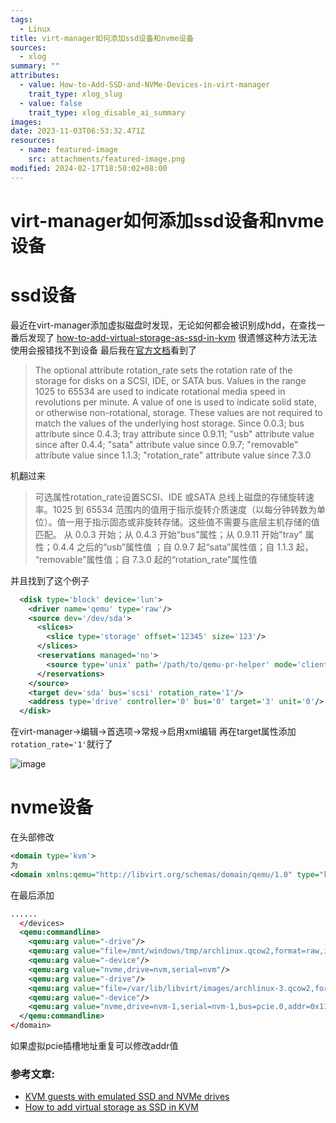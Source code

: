 ```yaml
---
tags:
  - Linux
title: virt-manager如何添加ssd设备和nvme设备
sources:
  - xlog
summary: ""
attributes:
  - value: How-to-Add-SSD-and-NVMe-Devices-in-virt-manager
    trait_type: xlog_slug
  - value: false
    trait_type: xlog_disable_ai_summary
images: 
date: 2023-11-03T06:53:32.471Z
resources:
  - name: featured-image
    src: attachments/featured-image.png
modified: 2024-02-17T18:50:02+08:00
---
```


# virt-manager如何添加ssd设备和nvme设备

# **ssd设备**
最近在virt-manager添加虚拟磁盘时发现，无论如何都会被识别成hdd，在查找一番后发现了
[how-to-add-virtual-storage-as-ssd-in-kvm](https://serverfault.com/questions/876467/how-to-add-virtual-storage-as-ssd-in-kvm)
很遗憾这种方法无法使用会报错找不到设备
最后我在[官方文档](https://libvirt.org/formatdomain.html)看到了
> The optional attribute rotation_rate sets the rotation rate of the storage for disks on a SCSI, IDE, or SATA bus. Values in the range 1025 to 65534 are used to indicate rotational media speed in revolutions per minute. A value of one is used to indicate solid state, or otherwise non-rotational, storage. These values are not required to match the values of the underlying host storage. Since 0.0.3; bus attribute since 0.4.3; tray attribute since 0.9.11; "usb" attribute value since after 0.4.4; "sata" attribute value since 0.9.7; "removable" attribute value since 1.1.3; "rotation_rate" attribute value since 7.3.0

机翻过来
> 可选属性rotation_rate设置SCSI、IDE 或SATA 总线上磁盘的存储旋转速率。1025 到 65534 范围内的值用于指示旋转介质速度（以每分钟转数为单位）。值一用于指示固态或非旋转存储。这些值不需要与底层主机存储的值匹配。 从 0.0.3 开始；从 0.4.3 开始“bus”属性；从 0.9.11 开始"tray" 属性；0.4.4 之后的“usb”属性值 ；自 0.9.7 起“sata”属性值；自 1.1.3 起， “removable”属性值；自 7.3.0 起的“rotation_rate”属性值

并且找到了这个例子
````xml
  <disk type='block' device='lun'>
    <driver name='qemu' type='raw'/>
    <source dev='/dev/sda'>
      <slices>
        <slice type='storage' offset='12345' size='123'/>
      </slices>
      <reservations managed='no'>
        <source type='unix' path='/path/to/qemu-pr-helper' mode='client'/>
      </reservations>
    </source>
    <target dev='sda' bus='scsi' rotation_rate='1'/>
    <address type='drive' controller='0' bus='0' target='3' unit='0'/>
  </disk>
````
在virt-manager->编辑->首选项->常规->启用xml编辑
再在target属性添加`rotation_rate='1'`就行了


![image](https://999-1257394446.cos.ap-hongkong.myqcloud.com/img/QmbjGMzo1tuffLd21hBmrMhh3KTc6NQnhqH7NsPLqt1vp9.png)

# **nvme设备**
在头部修改
```xml
<domain type='kvm'>
为
<domain xmlns:qemu="http://libvirt.org/schemas/domain/qemu/1.0" type="kvm">
```
在最后添加
```xml
......
  </devices>
  <qemu:commandline>
    <qemu:arg value="-drive"/>
    <qemu:arg value="file=/mnt/windows/tmp/archlinux.qcow2,format=raw,if=none,id=nvm"/>
    <qemu:arg value="-device"/>
    <qemu:arg value="nvme,drive=nvm,serial=nvm"/>
    <qemu:arg value="-drive"/>
    <qemu:arg value="file=/var/lib/libvirt/images/archlinux-3.qcow2,format=raw,if=none,id=nvm-1"/>
    <qemu:arg value="-device"/>
    <qemu:arg value="nvme,drive=nvm-1,serial=nvm-1,bus=pcie.0,addr=0x11"/>
  </qemu:commandline>
</domain>
```
如果虚拟pcie插槽地址重复可以修改addr值




### 参考文章:
- [KVM guests with emulated SSD and NVMe drives](https://blog.christophersmart.com/2019/12/18/kvm-guests-with-emulated-ssd-and-nvme-drives/)
- [How to add virtual storage as SSD in KVM](https://serverfault.com/questions/876467/how-to-add-virtual-storage-as-ssd-in-kvm)
